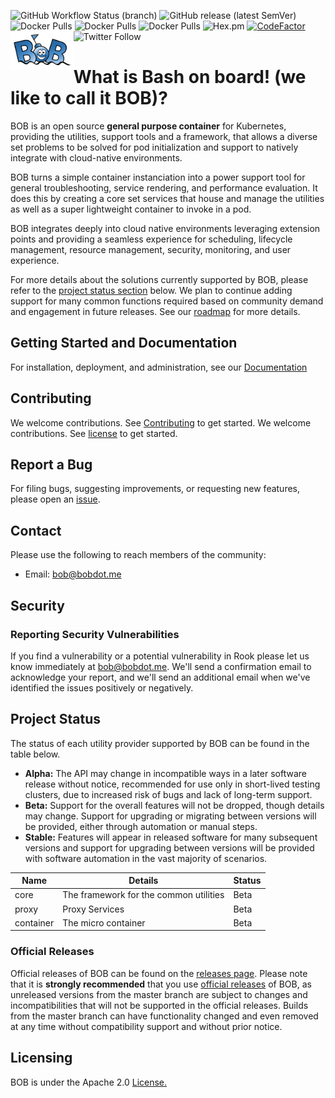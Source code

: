 ![GitHub Workflow Status (branch)](https://img.shields.io/github/workflow/status/BobDotMe/bob/release/v0.9.3)
![GitHub release (latest SemVer)](https://img.shields.io/github/v/release/BobDotMe/bob)
![Docker Pulls](https://img.shields.io/docker/pulls/bobdotme/bob?label=docker%20pulls%20-%20container)
![Docker Pulls](https://img.shields.io/docker/pulls/bobdotme/bob-core?label=docker%20pulls%20-%20core)
![Docker Pulls](https://img.shields.io/docker/pulls/bobdotme/bob-proxy?label=docker%20pulls%20-%20proxy)
![Hex.pm](https://img.shields.io/hexpm/l/apa)
[![CodeFactor](https://www.codefactor.io/repository/github/bobdotme/bob/badge)](https://www.codefactor.io/repository/github/bobdotme/bob)
![Twitter Follow](https://img.shields.io/twitter/follow/BobDotMe?style=social)
<img alt="bob" align="left" src="docs/bob.png" width="20%" height="20%">
# What is Bash on board! (we like to call it BOB)?

BOB is an open source **general purpose container** for Kubernetes, providing the utilities, support tools and a framework, that allows a diverse set problems to be solved for pod initialization and support to natively integrate with cloud-native environments.

BOB turns a simple container instanciation into a power support tool for general troubleshooting, service rendering, and performance evaluation.  It does this by creating a core set services that house and manage the utilities as well as a super lightweight container to invoke in a pod.  

BOB integrates deeply into cloud native environments leveraging extension points and providing a seamless experience for scheduling, lifecycle management, resource management, security, monitoring, and user experience.

For more details about the solutions currently supported by BOB, please refer to the [project status section](#project-status) below.
We plan to continue adding support for many common functions required based on community demand and engagement in future releases. See our [roadmap](https://bobdotme.github.io/bob/#!road.md) for more details.

## Getting Started and Documentation

For installation, deployment, and administration, see our [Documentation](https://bobdotme.github.io/bob/#!documentation.md)

## Contributing

We welcome contributions. See [Contributing](contrib.md) to get started.
We welcome contributions. See [license](license.md) to get started.

## Report a Bug

For filing bugs, suggesting improvements, or requesting new features, please open an [issue](https://github.com/bobdotme/bob/issues).

## Contact

Please use the following to reach members of the community:

- Email: [bob@bobdot.me](mailto:bob@bobdot.me)

## Security

### Reporting Security Vulnerabilities

If you find a vulnerability or a potential vulnerability in Rook please let us know immediately at
[bob@bobdot.me](mailto:bob@bobdot.me). We'll send a confirmation email to acknowledge your
report, and we'll send an additional email when we've identified the issues positively or
negatively.


## Project Status

The status of each utility provider supported by BOB can be found in the table below.

- **Alpha:** The API may change in incompatible ways in a later software release without notice, recommended for use only in short-lived testing clusters, due to increased risk of bugs and lack of long-term support.
- **Beta:** Support for the overall features will not be dropped, though details may change. Support for upgrading or migrating between versions will be provided, either through automation or manual steps.
- **Stable:** Features will appear in released software for many subsequent versions and support for upgrading between versions will be provided with software automation in the vast majority of scenarios.

|Name|Details|Status                                                                                                                                                                                                                                                                                                        
| -  | - | - |
|core|The framework for the common utilities|Beta|                                                                                                                                                                                                                                                                              
|proxy|Proxy Services|Beta|                                                                                             
|container|The micro container|Beta                                                                                        

### Official Releases

Official releases of BOB can be found on the [releases page](https://github.com/bobdotme/bob/releases).
Please note that it is **strongly recommended** that you use [official releases](https://github.com/BobDotMe/bob/releases) of BOB, as unreleased versions from the master branch are subject to changes and incompatibilities that will not be supported in the official releases.
Builds from the master branch can have functionality changed and even removed at any time without compatibility support and without prior notice.

## Licensing

BOB is under the Apache 2.0 [License.](https://bobdotme.github.io/bob/#!license.md)

<!--stackedit_data:
eyJoaXN0b3J5IjpbNzkzNjg2MDA3XX0=
-->
